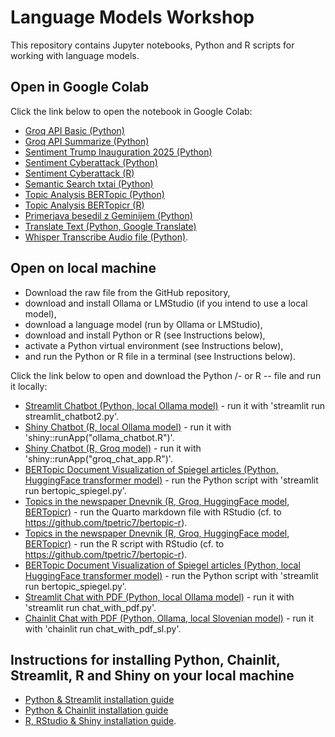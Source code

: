 # Language Models Workshop

This repository contains Jupyter notebooks, Python and R scripts for working with language models.

## Open in Google Colab

Click the link below to open the notebook in Google Colab:

- [Groq API Basic (Python)](https://colab.research.google.com/github/tpetric7/language_models_workshop/blob/main/Groq_API_basic_Google_Colab.ipynb)
- [Groq API Summarize (Python)](https://colab.research.google.com/github/tpetric7/language_models_workshop/blob/main/Groq_API_summarize_Google_Colab.ipynb)
- [Sentiment Trump Inauguration 2025 (Python)](https://colab.research.google.com/github/tpetric7/language_models_workshop/blob/main/Sentiment_in_colors_Trump_Inaugural_Speech.ipynb)
- [Sentiment Cyberattack (Python)](https://colab.research.google.com/github/tpetric7/language_models_workshop/blob/main/Sentiment_in_colors_Cyberattack.ipynb)
- [Sentiment Cyberattack (R)](https://colab.research.google.com/github/tpetric7/language_models_workshop/blob/main/R_Py_sentiment_Colab.ipynb)
- [Semantic Search txtai (Python)](https://colab.research.google.com/github/tpetric7/language_models_workshop/blob/main/Semantic_Search_txtai.ipynb)
- [Topic Analysis BERTopic (Python)](https://colab.research.google.com/github/tpetric7/language_models_workshop/blob/main/Bertopic_Trump_DTM.ipynb)
- [Topic Analysis BERTopicr (R)](https://colab.research.google.com/github/tpetric7/language_models_workshop/blob/main/R_Py_bertopicr_Colab.ipynb)
- [Primerjava besedil z Geminijem (Python)](https://colab.research.google.com/github/tpetric7/language_models_workshop/blob/main/Primerjava_romanov_z_Geminijem.ipynb)
- [Translate Text (Python, Google Translate)](https://colab.research.google.com/github/tpetric7/language_models_workshop/blob/main/translate_doc_google.ipynb)
- [Whisper Transcribe Audio file (Python)](https://colab.research.google.com/github/tpetric7/language_models_workshop/blob/main/Whisper_transcribe.ipynb).

## Open on local machine

- Download the raw file from the GitHub repository, 
- download and install Ollama or LMStudio (if you intend to use a local model), 
- download a language model (run by Ollama or LMStudio), 
- download and install Python or R (see Instructions below), 
- activate a Python virtual environment (see Instructions below), 
- and run the Python or R file in a terminal (see Instructions below).

Click the link below to open and download the Python /- or R -- file and run it locally:

- [Streamlit Chatbot (Python, local Ollama model)](https://github.com/tpetric7/language_models_workshop/blob/main/streamlit_chatbot2.py) - run it with 'streamlit run streamlit_chatbot2.py'.
- [Shiny Chatbot (R, local Ollama model)](https://github.com/tpetric7/language_models_workshop/blob/main/ollama_chatbot.R) - run it with 'shiny::runApp("ollama_chatbot.R")'.
- [Shiny Chatbot (R, Groq model)](https://github.com/tpetric7/language_models_workshop/blob/main/groq_chat_app.R) - run it with 'shiny::runApp("groq_chat_app.R")'.
- [BERTopic Document Visualization of Spiegel articles (Python, HuggingFace transformer model)](https://github.com/tpetric7/language_models_workshop/blob/main/bertopic_spiegel.py) - run the Python script with 'streamlit run bertopic_spiegel.py'. 
- [Topics in the newspaper Dnevnik (R, Groq, HuggingFace model, BERTopicr)](https://github.com/tpetric7/language_models_workshop/blob/main/topics_in_dnevnik.qmd) - run the Quarto markdown file with RStudio (cf. to https://github.com/tpetric7/bertopic-r).
- [Topics in the newspaper Dnevnik (R, Groq, HuggingFace model, BERTopicr)](https://github.com/tpetric7/language_models_workshop/blob/main/topics_in_dnevnik.R) - run the R script with RStudio (cf. to https://github.com/tpetric7/bertopic-r).
- [BERTopic Document Visualization of Spiegel articles (Python, local HuggingFace transformer model)](https://github.com/tpetric7/language_models_workshop/blob/main/bertopic_spiegel.py) - run the Python script with 'streamlit run bertopic_spiegel.py'. 
- [Streamlit Chat with PDF (Python, local Ollama model)](https://github.com/tpetric7/language_models_workshop/blob/main/chat_with_pdf.py) - run it with 'streamlit run chat_with_pdf.py'.
- [Chainlit Chat with PDF (Python, Ollama, local Slovenian model)](https://github.com/tpetric7/language_models_workshop/blob/main/chat_with_pdf_sl.py) - run it with 'chainlit run chat_with_pdf_sl.py'.

## Instructions for installing Python, Chainlit, Streamlit, R and Shiny on your local machine

- [Python & Streamlit installation guide](https://github.com/tpetric7/language_models_workshop/blob/main/Streamlit_app_how_to_prepare.pdf)
- [Python & Chainlit installation guide](https://github.com/tpetric7/language_models_workshop/blob/main/Chainlit_app_how_to_prepare.pdf)
- [R, RStudio & Shiny installation guide](https://github.com/tpetric7/language_models_workshop/blob/main/Shiny_app_how_to_prepare.pdf).

